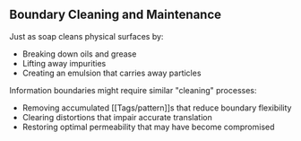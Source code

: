 ## Boundary Cleaning and Maintenance

Just as soap cleans physical surfaces by:

- Breaking down oils and grease
- Lifting away impurities
- Creating an emulsion that carries away particles

Information boundaries might require similar "cleaning" processes:

- Removing accumulated [[Tags/pattern]]s that reduce boundary flexibility
- Clearing distortions that impair accurate translation
- Restoring optimal permeability that may have become compromised